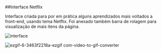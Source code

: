 ##Interface Netflix

Interface criada para por em prática alguns aprendizados mais voltados a front-end, usando tema Netflix.
Foi anexado também barra de rolagem para visualização de mais itens da página.

![interface](https://github.com/user-attachments/assets/785f6d68-c2b3-44d5-b285-f95d7e1edd8b)

![ezgif-6-3463f2218a-ezgif com-video-to-gif-converter](https://github.com/user-attachments/assets/ecd53184-9122-45aa-bddf-762d2f80d43a)

